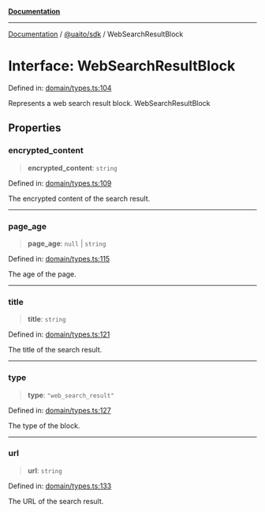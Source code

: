 [**Documentation**](../../../README.md)

***

[Documentation](../../../README.md) / [@uaito/sdk](../README.md) / WebSearchResultBlock

# Interface: WebSearchResultBlock

Defined in: [domain/types.ts:104](https://github.com/elribonazo/uaito/blob/6936f8ff79845312a8065c6fe5b6c9a6c7758a46/packages/sdk/src/domain/types.ts#L104)

Represents a web search result block.
 WebSearchResultBlock

## Properties

### encrypted\_content

> **encrypted\_content**: `string`

Defined in: [domain/types.ts:109](https://github.com/elribonazo/uaito/blob/6936f8ff79845312a8065c6fe5b6c9a6c7758a46/packages/sdk/src/domain/types.ts#L109)

The encrypted content of the search result.

***

### page\_age

> **page\_age**: `null` \| `string`

Defined in: [domain/types.ts:115](https://github.com/elribonazo/uaito/blob/6936f8ff79845312a8065c6fe5b6c9a6c7758a46/packages/sdk/src/domain/types.ts#L115)

The age of the page.

***

### title

> **title**: `string`

Defined in: [domain/types.ts:121](https://github.com/elribonazo/uaito/blob/6936f8ff79845312a8065c6fe5b6c9a6c7758a46/packages/sdk/src/domain/types.ts#L121)

The title of the search result.

***

### type

> **type**: `"web_search_result"`

Defined in: [domain/types.ts:127](https://github.com/elribonazo/uaito/blob/6936f8ff79845312a8065c6fe5b6c9a6c7758a46/packages/sdk/src/domain/types.ts#L127)

The type of the block.

***

### url

> **url**: `string`

Defined in: [domain/types.ts:133](https://github.com/elribonazo/uaito/blob/6936f8ff79845312a8065c6fe5b6c9a6c7758a46/packages/sdk/src/domain/types.ts#L133)

The URL of the search result.
